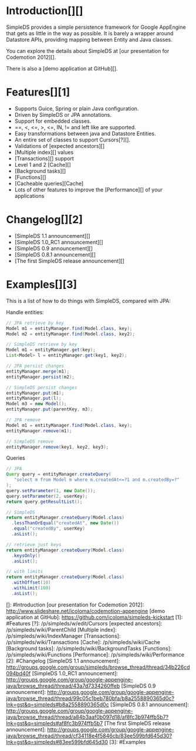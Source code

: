 <a name="Introduction"></a>Introduction[][]
===========================================

SimpleDS provides a simple persistence framework for Google AppEngine
that gets as little in the way as possible. It is barely a wrapper
around Datastore APIs, providing mapping between Entity and Java
classes.

You can explore the details about SimpleDS at [our presentation for
Codemotion 2012][].

There is also a [demo application at GitHub][].

<a name="Features"></a>Features[][1]
====================================

-   Supports Guice, Spring or plain Java configuration.
-   Driven by SimpleDS or JPA annotations.
-   Support for embedded classes.
-   ==, \<, \<=, \>, \<=, IN, != and left like are supported.
-   Easy transformations between java and Datastore Entities.
-   An entire set of classes to support Cursors[?][].
-   Validations of [expected ancestors][]
-   [Multiple index][] values
-   [Transactions][] support
-   Level 1 and 2 [Cache][]
-   [Background tasks][]
-   [Functions][]
-   [Cacheable queries][Cache]
-   Lots of other features to improve the [Performance][] of your
    applications

<a name="Changelog"></a>Changelog[][2]
======================================

-   [SimpleDS 1.1 announcement][]
-   [SimpleDS 1.0\_RC1 announcement][]
-   [SimpleDS 0.9 announcement][]
-   [SimpleDS 0.8.1 announcement][]
-   [The first SimpleDS release announcement][]

<a name="Examples"></a>Examples[][3]
====================================

This is a list of how to do things with SimpleDS, compared with JPA:

Handle entities:

```Java
// JPA retrieve by key
Model m1 = entityManager.find(Model.class, key);
Model m2 = entityManager.find(Model.class, key2);

// SimpleDS retrieve by key
Model m1 = entityManager.get(key);
List<Model> l = entityManager.get(key1, key2);

// JPA persist changes
entityManager.merge(m1);
entityManager.persist(m2);

// SimpleDS persist changes
entityManager.put(m1);
entityManager.put(l);
Model m3 = new Model();
entityManager.put(parentKey, m3);

// JPA remove
Model m1 = entityManager.find(Model.class, key);
entityManager.remove(m1);

// SimpleDS remove
entityManager.remove(key1, key2, key3);
```

Queries

```Java
// JPA
Query query = entityManager.createQuery(
   "select m from Model m where m.createdAt<=?1 and m.createdBy=?"
);
query.setParameter(1, new Date());
query.setParameter(2, userKey);
return query.getResultList();

// SimpleDS
return entityManager.createQuery(Model.class)
  .lessThanOrEqual("createdAt", new Date())
  .equal("createdBy", userKey)
  .asList();

// retrieve just keys
return entityManager.createQuery(Model.class)
  .keysOnly()
  .asList();

// with limits
return entityManager.createQuery(Model.class)
  .withOffset(10)
  .withLimit(100)
  .asList();
```

  []: #Introduction
  [our presentation for Codemotion 2012]: http://www.slideshare.net/icoloma/codemotion-appengine
  [demo application at GitHub]: https://github.com/icoloma/simpleds-kickstart
  [1]: #Features
  [?]: /p/simpleds/w/edit/Cursors
  [expected ancestors]: /p/simpleds/wiki/ParentChild
  [Multiple index]: /p/simpleds/wiki/IndexManager
  [Transactions]: /p/simpleds/wiki/Transactions
  [Cache]: /p/simpleds/wiki/Cache
  [Background tasks]: /p/simpleds/wiki/BackgroundTasks
  [Functions]: /p/simpleds/wiki/Functions
  [Performance]: /p/simpleds/wiki/Performance
  [2]: #Changelog
  [SimpleDS 1.1 announcement]: http://groups.google.com/group/simpleds/browse_thread/thread/34b226cd094bd40f
  [SimpleDS 1.0\_RC1 announcement]: http://groups.google.com/group/google-appengine-java/browse_thread/thread/43a7d7334260ffeb
  [SimpleDS 0.9 announcement]: http://groups.google.com/group/google-appengine-java/browse_thread/thread/99c05c1beb780bfa/b8a2558890365d0c?lnk=gst&q=simpleds#b8a2558890365d0c
  [SimpleDS 0.8.1 announcement]: http://groups.google.com/group/google-appengine-java/browse_thread/thread/a84b3aaf0b097d18/af8fc3b974ffb5b7?lnk=gst&q=simpleds#af8fc3b974ffb5b7
  [The first SimpleDS release announcement]: http://groups.google.com/group/google-appengine-java/browse_thread/thread/cf34118e4f5846cb/83ee599bfd645d30?lnk=gst&q=simpleds#83ee599bfd645d30
  [3]: #Examples